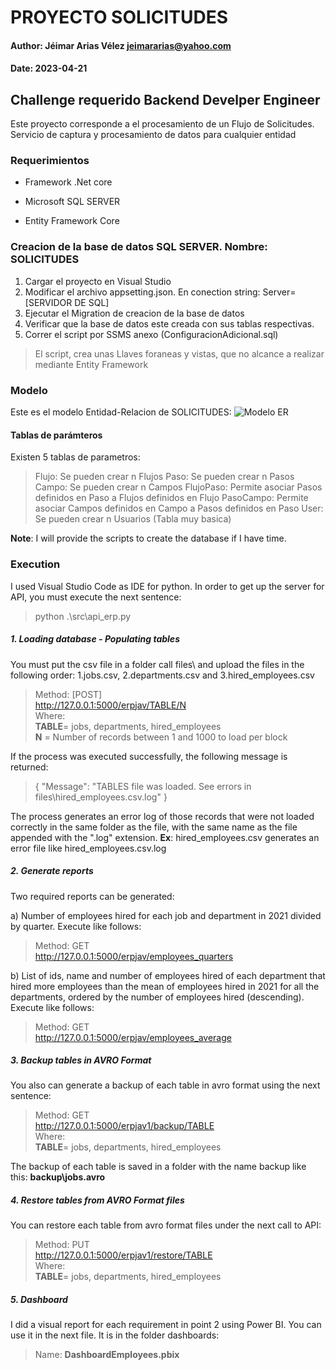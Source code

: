 # PROYECTO SOLICITUDES
#### Author: Jéimar Arias Vélez  jeimararias@yahoo.com
#### Date: 2023-04-21

## Challenge requerido Backend Develper Engineer

Este proyecto corresponde a el procesamiento de un Flujo de Solicitudes. Servicio de captura y procesamiento de datos para cualquier entidad

### Requerimientos

* Framework .Net core

* Microsoft SQL SERVER

* Entity Framework Core

### Creacion de la base de datos SQL SERVER. Nombre: SOLICITUDES

1. Cargar el proyecto en Visual Studio
2. Modificar el archivo appsetting.json. En conection string: Server=[SERVIDOR DE SQL]
3. Ejecutar el Migration de creacion de la base de datos
4. Verificar que la base de datos este creada con sus tablas respectivas.
5. Correr el script por SSMS anexo (ConfiguracionAdicional.sql)
> El script, crea unas Llaves foraneas y vistas, que no alcance a realizar mediante Entity Framework

### Modelo

Este es el modelo Entidad-Relacion de SOLICITUDES:
![Modelo ER](https://drive.google.com/file/d/1Nd4S4YaFahLJcrTD1zpD93NLDgSaQV9j/view?usp=sharing)

#### Tablas de parámteros

Existen 5 tablas de parametros:
> Flujo: Se pueden crear n Flujos
> Paso: Se pueden crear n Pasos
> Campo: Se pueden crear n Campos
> FlujoPaso: Permite asociar Pasos definidos en Paso a Flujos definidos en Flujo
> PasoCampo: Permite asociar Campos definidos en Campo a Pasos definidos en Paso 
> User: Se pueden crear n Usuarios (Tabla muy basica)





**Note**:  I will provide the scripts to create the database if I have time.

### Execution
I used Visual Studio Code as IDE for python. In order to get up the server for API, you must execute the next sentence:
> python .\src\api_erp.py

##### 1. Loading database - Populating tables
You must put the csv file in a folder call files\ and upload the files in the following order: 1.jobs.csv, 2.departments.csv and 3.hired_employees.csv  

> Method:  [POST]   
> http://127.0.0.1:5000/erpjav/TABLE/N   
Where:   
> **TABLE**= jobs, departments, hired_employees   
> **N** = Number of records between 1 and 1000 to load per block   
   
If the process was executed successfully, the following message is returned:   
> {
> "Message": "TABLES file was loaded. See errors in
> files\\hired_employees.csv.log"
>}

The process generates an error log of those records that were not loaded correctly in the same folder as the file, with the same name as the file appended with the ".log" extension.
**Ex**: hired_employees.csv generates an error file like hired_employees.csv.log

##### 2. Generate reports
Two required reports can be generated:

a) Number of employees hired for each job and department in 2021 divided by quarter. Execute like follows:
   
> Method: GET   
> http://127.0.0.1:5000/erpjav/employees_quarters   
   
b) List of ids, name and number of employees hired of each department that hired more employees than the mean of employees hired in 2021 for all the departments, ordered by the number of employees hired (descending). Execute like follows:

> Method: GET   
> http://127.0.0.1:5000/erpjav/employees_average   
   
##### 3. Backup tables in AVRO Format
You also can generate a backup of each table in avro format using the next sentence:   
> Method: GET   
> http://127.0.0.1:5000/erpjav1/backup/TABLE  
Where:   
> **TABLE**= jobs, departments, hired_employees   
   
The backup of each table is saved in a folder with the name backup like this: **backup\jobs.avro**

##### 4. Restore tables from AVRO Format files
You can restore each table from avro format files under the next call to API:   
> Method: PUT   
> http://127.0.0.1:5000/erpjav1/restore/TABLE   
Where:   
> **TABLE**= jobs, departments, hired_employees   

##### 5. Dashboard
I did a visual report for each requirement in point 2 using Power BI. You can use it in the next file. It is in the folder dashboards:   
> Name: **DashboardEmployees.pbix**
